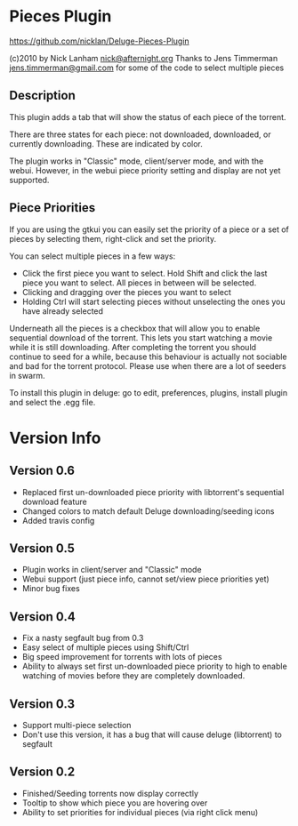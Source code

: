 # Pieces Plugin
https://github.com/nicklan/Deluge-Pieces-Plugin

(c)2010 by Nick Lanham <nick@afternight.org>
Thanks to Jens Timmerman <jens.timmerman@gmail.com> for some of the
code to select multiple pieces

## Description

This plugin adds a tab that will show the status of each piece of the
torrent.

There are three states for each piece: 
not downloaded, downloaded, or currently downloading. 
These are indicated by color.

The plugin works in "Classic" mode, client/server mode, and with the
webui.  However, in the webui piece priority setting and display are
not yet supported.

## Piece Priorities

If you are using the gtkui you can easily set the priority of a piece
or a set of pieces by selecting them, right-click and set the
priority.

You can select multiple pieces in a few ways:  

* Click the first piece you want to select.  Hold Shift and click the last piece you want to select.  All pieces in between will be selected.  
* Clicking and dragging over the pieces you want to select  
* Holding Ctrl will start selecting pieces without unselecting the ones you have already selected  


Underneath all the pieces is a checkbox that will allow you to enable
sequential download of the torrent. This lets you start watching a movie
while it is still downloading. After completing
the torrent you should continue to seed for a while, because this
behaviour is actually not sociable and bad for the torrent
protocol. Please use when there are a lot of seeders in swarm.


To install this plugin in deluge: go to edit, preferences, plugins,
install plugin and select the .egg file.

# Version Info

## Version 0.6
* Replaced first un-downloaded piece priority with libtorrent's sequential
download feature
* Changed colors to match default Deluge downloading/seeding icons
* Added travis config

## Version 0.5
* Plugin works in client/server and "Classic" mode
* Webui support (just piece info, cannot set/view piece priorities
yet)
* Minor bug fixes

## Version 0.4
* Fix a nasty segfault bug from 0.3
* Easy select of multiple pieces using Shift/Ctrl
* Big speed improvement for torrents with lots of pieces
* Ability to always set first un-downloaded piece priority to high to
enable watching of movies before they are completely downloaded.

## Version 0.3
* Support multi-piece selection
* Don't use this version, it has a bug that will cause deluge (libtorrent) to segfault

## Version 0.2
* Finished/Seeding torrents now display correctly
* Tooltip to show which piece you are hovering over
* Ability to set priorities for individual pieces (via right click menu)
